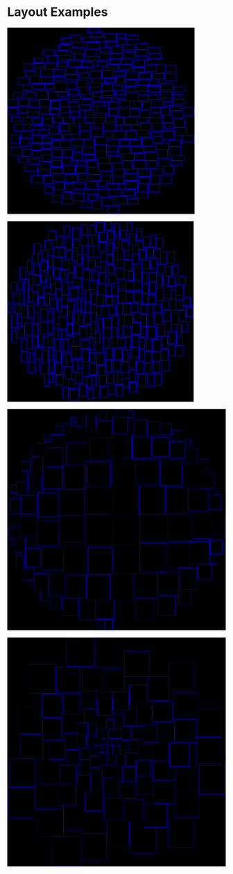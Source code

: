 # Layout Examples

![300 small rectangles (width more than height)](examples/300%20small%20rectangles%20(width%20more%20than%20height).png)

![300 small rectangles (heigth more than width)](examples/300%20small%20rectangles%20(height%20more%20than%20width).png)

![100 rectangles from big to small](examples/100%20rectangles%20from%20big%20to%20small.png)

![100 rectangles from small to big](examples/100%20rectangles%20from%20small%20to%20big.png)